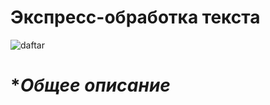 # **Экспресс-обработка текста**  
![daftar](https://user-images.githubusercontent.com/98600734/209628276-af66d243-abda-4cd7-ac83-590a9c6db4e1.png)  
# **Общее описание*
